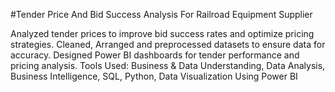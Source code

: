 #Tender Price And Bid Success Analysis For Railroad Equipment Supplier

Analyzed tender prices to improve bid success rates and optimize pricing strategies.
Cleaned, Arranged and preprocessed datasets to ensure data for accuracy.
Designed Power BI dashboards for tender performance and pricing analysis.
Tools Used: Business & Data Understanding, Data Analysis, Business Intelligence, SQL, Python, Data 
Visualization Using Power BI
